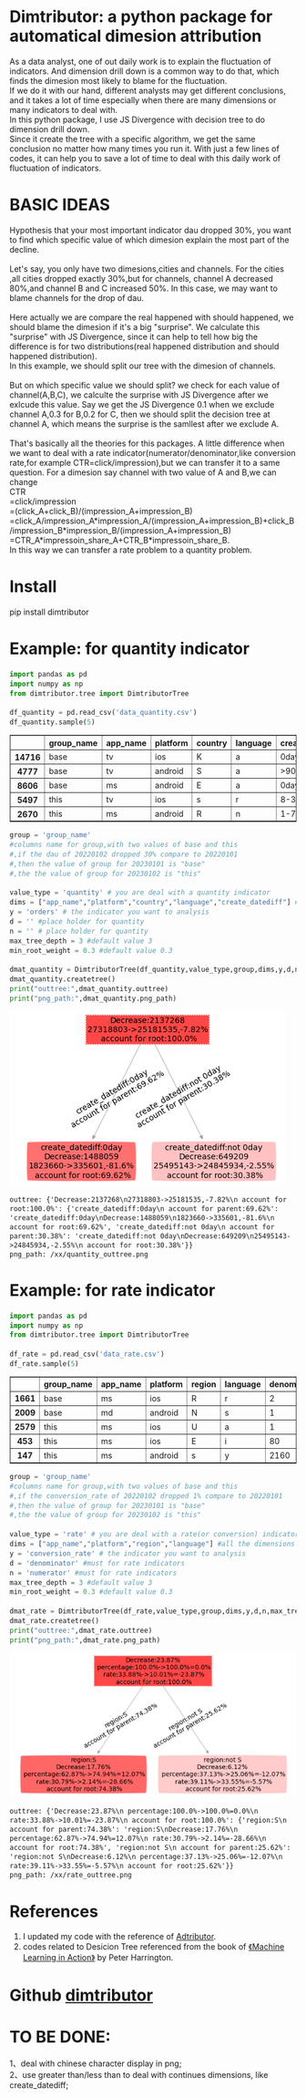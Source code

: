 # Dimtributor: a python package for automatical dimesion attribution
As a data analyst, one of out daily work is to explain the fluctuation of indicators. And dimension drill down is a common way to do that, which finds the dimesion most likely to blame for the fluctuation.</br>
If we do it with our hand, different analysts may get different conclusions, and it takes a lot of time especially when there are many dimensions or many indicators to deal with.</br>
In this python package, I use JS Divergence with decision tree to do dimension drill down.</br>
Since it create the tree with a specific algorithm, we get the same conclusion no matter how many times you run it.
With just a few lines of codes, it can help you to save a lot of time to deal with this daily work of fluctuation of indicators.

# BASIC IDEAS
Hypothesis that your most important indicator dau dropped 30%, you want to find which specific value of which dimesion explain the most part of the decline.</br></br>
Let's say, you only have two dimesions,cities and channels. For the cities ,all cities dropped exactly 30%,but for channels, channel A decreased 80%,and channel B and C increased 50%. In this case, we may want to blame channels for the drop of dau.</br></br>
Here actually we are compare the real happened with should happened, we should blame the dimesion if it's a big "surprise". We calculate this "surprise" with JS Divergence, since it can help to tell how big the difference is for two distributions(real happened distribution and should happened distribution).</br>
In this example, we should split our tree with the dimesion of channels.</br>
</br>
But on which specific value we should split? we check for each value of channel(A,B,C), we calculte the surprise with JS Divergence after we exlcude this value. Say we get the JS Divergence 0.1 when we exclude channel A,0.3 for B,0.2 for C, then we should split the decision tree at channel A, which means the surprise is the samllest after we exclude A.</br></br>
That's basically all the theories for this packages.
A little difference when we want to deal with a rate indicator(numerator/denominator,like conversion rate,for example CTR=click/impression),but we can transfer it to a same question. For a dimesion say channel with two value of A and B,we can change </br>
CTR</br>
=click/impression</br>
=(click_A+click_B)/(impression_A+impression_B)</br>
=click_A/impression_A*impression_A/(impression_A+impression_B)+click_B/impression_B\*impression_B/(impression_A+impression_B)</br>
=CTR_A\*impressoin_share_A+CTR_B\*impressoin_share_B.</br>
In this way we can transfer a rate problem to a quantity problem.


# Install
pip install dimtributor


# Example: for quantity indicator


```python
import pandas as pd 
import numpy as np
from dimtributor.tree import DimtributorTree

df_quantity = pd.read_csv('data_quantity.csv')
df_quantity.sample(5)
```




<div>
<style scoped>
    .dataframe tbody tr th:only-of-type {
        vertical-align: middle;
    }

    .dataframe tbody tr th {
        vertical-align: top;
    }

    .dataframe thead th {
        text-align: right;
    }
</style>
<table border="1" class="dataframe">
  <thead>
    <tr style="text-align: right;">
      <th></th>
      <th>group_name</th>
      <th>app_name</th>
      <th>platform</th>
      <th>country</th>
      <th>language</th>
      <th>create_datediff</th>
      <th>orders</th>
    </tr>
  </thead>
  <tbody>
    <tr>
      <th>14716</th>
      <td>base</td>
      <td>tv</td>
      <td>ios</td>
      <td>K</td>
      <td>a</td>
      <td>0day</td>
      <td>1</td>
    </tr>
    <tr>
      <th>4777</th>
      <td>base</td>
      <td>tv</td>
      <td>android</td>
      <td>S</td>
      <td>a</td>
      <td>&gt;90day</td>
      <td>47</td>
    </tr>
    <tr>
      <th>8606</th>
      <td>base</td>
      <td>ms</td>
      <td>android</td>
      <td>E</td>
      <td>a</td>
      <td>0day</td>
      <td>9</td>
    </tr>
    <tr>
      <th>5497</th>
      <td>this</td>
      <td>tv</td>
      <td>ios</td>
      <td>s</td>
      <td>r</td>
      <td>8-30day</td>
      <td>31</td>
    </tr>
    <tr>
      <th>2670</th>
      <td>this</td>
      <td>ms</td>
      <td>android</td>
      <td>R</td>
      <td>n</td>
      <td>1-7day</td>
      <td>207</td>
    </tr>
  </tbody>
</table>
</div>




```python
group = 'group_name' 
#columns name for group,with two values of base and this
#,if the dau of 20220102 dropped 30% compare to 20220101
#,then the value of group for 20230101 is "base"
#,the the value of group for 20230102 is "this"

value_type = 'quantity' # you are deal with a quantity indicator
dims = ["app_name","platform","country","language","create_datediff"] #all the dimensions you interested
y = 'orders' # the indicator you want to analysis
d = '' #place holder for quantity
n = '' # place holder for quantity
max_tree_depth = 3 #default value 3
min_root_weight = 0.3 #default value 0.3

dmat_quantity = DimtributorTree(df_quantity,value_type,group,dims,y,d,n,max_tree_depth,min_root_weight)
dmat_quantity.createtree()
print("outtree:",dmat_quantity.outtree)
print("png_path:",dmat_quantity.png_path)
```


    
![png](https://github.com/wronganswer/dimtributor/blob/main/quantity_outtree.png)
    


    outtree: {'Decrease:2137268\n27318803->25181535,-7.82%\n account for root:100.0%': {'create_datediff:0day\n account for parent:69.62%': 'create_datediff:0day\nDecrease:1488059\n1823660->335601,-81.6%\n account for root:69.62%', 'create_datediff:not 0day\n account for parent:30.38%': 'create_datediff:not 0day\nDecrease:649209\n25495143->24845934,-2.55%\n account for root:30.38%'}}
    png_path: /xx/quantity_outtree.png


# Example: for rate indicator


```python
import pandas as pd 
import numpy as np
from dimtributor.tree import DimtributorTree

df_rate = pd.read_csv('data_rate.csv')
df_rate.sample(5)
```




<div>
<style scoped>
    .dataframe tbody tr th:only-of-type {
        vertical-align: middle;
    }

    .dataframe tbody tr th {
        vertical-align: top;
    }

    .dataframe thead th {
        text-align: right;
    }
</style>
<table border="1" class="dataframe">
  <thead>
    <tr style="text-align: right;">
      <th></th>
      <th>group_name</th>
      <th>app_name</th>
      <th>platform</th>
      <th>region</th>
      <th>language</th>
      <th>denominator</th>
      <th>numerator</th>
      <th>conversion_rate</th>
    </tr>
  </thead>
  <tbody>
    <tr>
      <th>1661</th>
      <td>base</td>
      <td>ms</td>
      <td>ios</td>
      <td>R</td>
      <td>r</td>
      <td>2</td>
      <td>0</td>
      <td>0.000000</td>
    </tr>
    <tr>
      <th>2009</th>
      <td>base</td>
      <td>md</td>
      <td>android</td>
      <td>N</td>
      <td>s</td>
      <td>1</td>
      <td>0</td>
      <td>0.000000</td>
    </tr>
    <tr>
      <th>2579</th>
      <td>this</td>
      <td>ms</td>
      <td>ios</td>
      <td>U</td>
      <td>a</td>
      <td>1</td>
      <td>0</td>
      <td>0.000000</td>
    </tr>
    <tr>
      <th>453</th>
      <td>this</td>
      <td>ms</td>
      <td>ios</td>
      <td>E</td>
      <td>i</td>
      <td>80</td>
      <td>28</td>
      <td>0.350000</td>
    </tr>
    <tr>
      <th>147</th>
      <td>this</td>
      <td>ms</td>
      <td>android</td>
      <td>s</td>
      <td>y</td>
      <td>2160</td>
      <td>48</td>
      <td>0.033333</td>
    </tr>
  </tbody>
</table>
</div>




```python
group = 'group_name' 
#columns name for group,with two values of base and this
#,if the conversion_rate of 20220102 dropped 1% compare to 20220101
#,then the value of group for 20230101 is "base"
#,the the value of group for 20230102 is "this"

value_type = 'rate' # you are deal with a rate(or conversion) indicator
dims = ["app_name","platform","region","language"] #all the dimensions you interested
y = 'conversion_rate' # the indicator you want to analysis
d = 'denominator' #must for rate indicators
n = 'numerator' #must for rate indicators
max_tree_depth = 3 #default value 3
min_root_weight = 0.3 #default value 0.3

dmat_rate = DimtributorTree(df_rate,value_type,group,dims,y,d,n,max_tree_depth,min_root_weight)
dmat_rate.createtree()
print("outtree:",dmat_rate.outtree)
print("png_path:",dmat_rate.png_path)
```


    
![png](https://github.com/wronganswer/dimtributor/blob/main/rate_outtree.png)
    


    outtree: {'Decrease:23.87%\n percentage:100.0%->100.0%=0.0%\n rate:33.88%->10.01%=-23.87%\n account for root:100.0%': {'region:S\n account for parent:74.38%': 'region:S\nDecrease:17.76%\n percentage:62.87%->74.94%=12.07%\n rate:30.79%->2.14%=-28.66%\n account for root:74.38%', 'region:not S\n account for parent:25.62%': 'region:not S\nDecrease:6.12%\n percentage:37.13%->25.06%=-12.07%\n rate:39.11%->33.55%=-5.57%\n account for root:25.62%'}}
    png_path: /xx/rate_outtree.png


# References
1. I updated my code with the reference of [Adtributor](https://www.usenix.org/conference/nsdi14/technical-sessions/presentation/bhagwan).
2. codes related to Desicion Tree referenced from the book of [《Machine Learning in Action》](https://www.manning.com/books/machine-learning-in-action ) by Peter Harrington.

# Github [dimtributor](https://github.com/wronganswer/dimtributor)

# TO BE DONE:
1、deal with chinese character display in png; </br>
2、use greater than/less than to deal with continues dimensions, like create_datediff;</br>



```python

```
